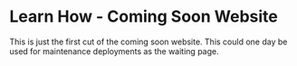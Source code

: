 # Learn How - Coming Soon Website

This is just the first cut of the coming soon website. This could one day be used for maintenance deployments as the waiting page. 